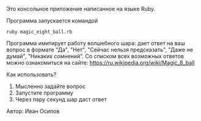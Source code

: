 Это консольное приложение написанное на языке Ruby.

Программа запускается командой 

```
ruby magic_eight_ball.rb
```

Программа имитирует работу волшебного шара: дает ответ на ваш вопрос в формате
"Да", "Нет", "Сейчас нельзя предсказать", "Даже не думай", "Никаких сомнений".
Со списком всех возможных ответов можно
ознакомиться на сайте: https://ru.wikipedia.org/wiki/Magic_8_ball

Как использовать?
1. Мысленно задайте вопрос
2. Запустите программу
3. Через пару секунд шар даст ответ

Автор: Иван Осипов
